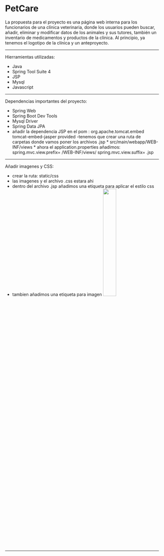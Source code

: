 # PetCare
La propuesta para el proyecto es una página web interna para los funcionarios de una clínica veterinaria, donde los usuarios pueden buscar, añadir, eliminar y modificar datos de los animales y sus tutores, también un inventario de medicamentos y productos de la clínica.
Al principio, ya tenemos el logotipo de la clínica y un anteproyecto.

******************************************************************
Hierramientas utilizadas:
- Java
- Spring Tool Suite 4
- JSP
- Mysql
- Javascript

*****************************************************************
Dependencias importantes del proyecto:
- Spring Web
- Spring Boot Dev Tools
- Mysql Driver
- Spring Data JPA
- añadir la dependencia JSP en el pom : <dependency>
                                          <groupId>org.apache.tomcat.embed</groupId>
                                          <artifactId>tomcat-embed-jasper</artifactId>
                                          <scope>provided</scope>
                                        </dependency>
 -tenemos que crear una ruta de carpetas donde vamos poner los archivos .jsp
      * src/main/webapp/WEB-INF/views
      * ahora el application.properties añadimos: spring.mvc.view.prefix= /WEB-INF/views/
                                                  spring.mvc.view.suffix= .jsp
  
*****************************************************************
Añadir imagenes y CSS:
- crear la ruta: static/css 
- las imagenes y el archivo .css estara ahi
- dentro del archivo .jsp añadimos una etiqueta para aplicar el estilo css  <link href="/css/style.css" rel="stylesheet" type="text/css"/>
- tambien añadimos una etiqueta para imagen  <img src="logo_verde.png" width="30%"/>

*****************************************************************
